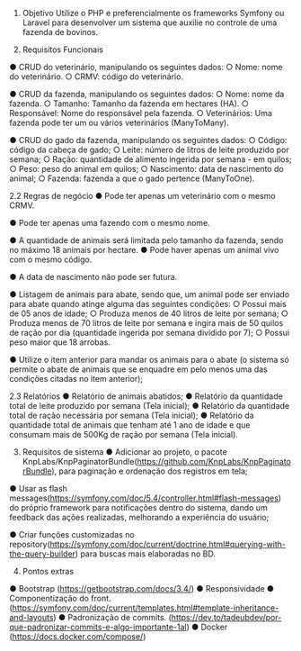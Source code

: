 1. Objetivo Utilize o PHP e preferencialmente os frameworks Symfony ou Laravel para desenvolver um sistema que auxilie no controle de uma fazenda de bovinos.

2. Requisitos Funcionais

● CRUD do veterinário, manipulando os seguintes dados: ○ Nome: nome do veterinário. ○ CRMV: código do veterinário.

● CRUD da fazenda, manipulando os seguintes dados: ○ Nome: nome da fazenda. ○ Tamanho: Tamanho da fazenda em hectares (HA). ○ Responsável: Nome do responsável pela fazenda. ○ Veterinários: Uma fazenda pode ter um ou vários veterinários (ManyToMany).

● CRUD do gado da fazenda, manipulando os seguintes dados: ○ Código: código da cabeça de gado; ○ Leite: número de litros de leite produzido por semana; ○ Ração: quantidade de alimento ingerida por semana - em quilos; ○ Peso: peso do animal em quilos; ○ Nascimento: data de nascimento do animal; ○ Fazenda: fazenda a que o gado pertence (ManyToOne).

2.2 Regras de negócio
● Pode ter apenas um veterinário com o mesmo CRMV.

● Pode ter apenas uma fazendo com o mesmo nome.

● A quantidade de animais será limitada pelo tamanho da fazenda, sendo no máximo 18 animais por hectare. ● Pode haver apenas um animal vivo com o mesmo código.

● A data de nascimento não pode ser futura.

● Listagem de animais para abate, sendo que, um animal pode ser enviado para abate quando atinge alguma das seguintes condições: ○ Possui mais de 05 anos de idade; ○ Produza menos de 40 litros de leite por semana; ○ Produza menos de 70 litros de leite por semana e ingira mais de 50 quilos de ração por dia (quantidade ingerida por semana dividido por 7); ○ Possui peso maior que 18 arrobas.

● Utilize o item anterior para mandar os animais para o abate (o sistema só permite o abate de animais que se enquadre em pelo menos uma das condições citadas no item anterior);

2.3 Relatórios
 ● Relatório de animais abatidos;
 ● Relatório da quantidade total de leite produzido por semana (Tela inicial);
 ● Relatório da quantidade total de ração necessária por semana (Tela inicial);
 ● Relatório da quantidade total de animais que tenham até 1 ano de idade e que consumam mais de 500Kg de ração por semana (Tela inicial).


 3. Requisitos de sistema
● Adicionar ao projeto, o pacote KnpLabs/KnpPaginatorBundle(https://github.com/KnpLabs/KnpPaginatorBundle), para paginação
e ordenação dos registros em tela;

● Usar as flash messages(https://symfony.com/doc/5.4/controller.html#flash-messages) do próprio framework para notificações dentro do sistema, dando um feedback das ações realizadas, melhorando a experiência
do usuário;

● Criar funções customizadas no repository(https://symfony.com/doc/current/doctrine.html#querying-with-the-query-builder) para buscas mais elaboradas no BD.

4. Pontos extras

● Bootstrap (https://getbootstrap.com/docs/3.4/)
● Responsividade
● Componentização do front. (https://symfony.com/doc/current/templates.html#template-inheritance-and-layouts)
● Padronização de commits. (https://dev.to/tadeubdev/por-que-padronizar-commits-e-algo-importante-1al)
● Docker (https://docs.docker.com/compose/)
